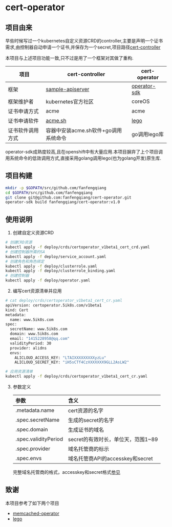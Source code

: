 # cert-operator

## 项目由来

早些时候写过一个kubernetes自定义资源CRD的controller,主要是声明一个证书需求,由控制器自动申请一个证书,并保存为一个secret,项目路径[cert-controller](https://github.com/fanfengqiang/cert-controller)

本项目与上述项目功能一致,只不过是用了一个框架对其做了重构.

| 项目             | cert-controller                                              | cert-operator                                                |
| ---------------- | ------------------------------------------------------------ | ------------------------------------------------------------ |
| 框架             | [sample-apiserver](https://github.com/kubernetes/sample-controller) | [operator-sdk](https://github.com/operator-framework/operator-sdk) |
| 框架维护者       | kubernetes官方社区                                           | coreOS                                                       |
| 证书申请方式     | acme                                                         | acme                                                         |
| 证书申请软件     | [acme.sh](https://github.com/Neilpang/acme.sh)               | [lego](https://github.com/go-acme/lego)                      |
| 证书软件调用方式 | 容器中安装acme.sh软件+go调用系统命令                         | go调用lego库                                                 |

operator-sdk成熟度较高,且在openshift中有大量应用.本项目摒弃了上个项目调用系统命令的低效调用方式,直接采用golang调用lego(也为golang开发)原生库.

## 项目构建

```bash
mkdir -p $GOPATH/src/github.com/fanfengqiang
cd $GOPATH/src/github.com/fanfengqiang
git clone git@github.com:fanfengqiang/cert-operator.git
operator-sdk build fanfengqiang/cert-operator:v1.0
```

## 使用说明

1. 创建自定义资源CRD

```bash
# 创建CRD资源
kubectl apply -f deploy/crds/certoperator_v1beta1_cert_crd.yaml
# 创建控制器所需的SA
kubectl apply -f deploy/service_account.yaml
# 创建角色和角色绑定
kubectl apply -f deploy/clusterrole.yaml
kubectl apply -f deploy/clusterrole_binding.yaml
# 创建控制器
kubectl apply -f deploy/operator.yaml
```
2. 编写cert资源清单并应用


```bash
# cat deploy/crds/certoperator_v1beta1_cert_cr.yaml
apiVersion: certoperator.5ik8s.com/v1beta1
kind: Cert
metadata:
  name: www.5ik8s.com
spec:
  secretName: www.5ik8s.com
  domain: www.5ik8s.com
  email: "1415228958@qq.com"
  validityPeriod: 30
  provider: alidns
  envs:
    ALICLOUD_ACCESS_KEY: "LTAIXXXXXXXXXyzLu"
    ALICLOUD_SECRET_KEY: "iH5sCTf4CzXXXXXXX9GLL2AsLW2"
```

   ```bash
# 应用资源清单
kubectl apply -f deploy/crds/certoperator_v1beta1_cert_cr.yaml
   ```


3. 参数定义

   | 参数                 | 含义                               |
   | :------------------- | :--------------------------------- |
   | .metadata.name       | cert资源的名字                     |
   | .spec.secretName     | 生成的secret的名字                 |
   | .spec.domain         | 生成证书的域名                     |
   | .spec.validityPeriod | secret的有效时长，单位天，范围1~89 |
   | .spec.provider       | 域名托管商的标示                   |
   | .spec.envs           | 域名托管商API的accesskey和secret   |

   完整域名托管商的格式，accesskey和secret格式[参见](https://go-acme.github.io/lego/dns/)

## 致谢

本项目参考了如下两个项目

- [memcached-operator](https://github.com/operator-framework/operator-sdk-samples/tree/master/memcached-operator)
- [lego](https://github.com/go-acme/lego)

